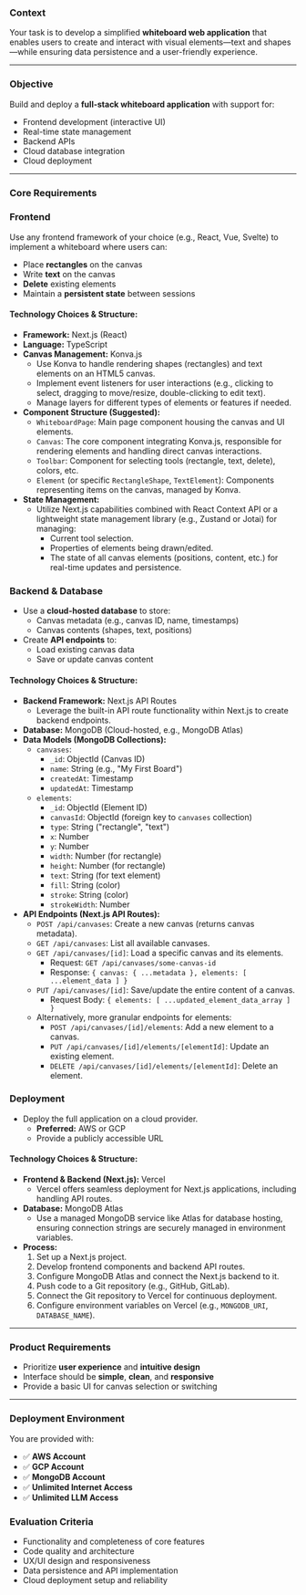 ### **Context**

Your task is to develop a simplified **whiteboard web application** that enables users to create and interact with visual elements—text and shapes—while ensuring data persistence and a user-friendly experience.

---

### **Objective**

Build and deploy a **full-stack whiteboard application** with support for:

- Frontend development (interactive UI)
- Real-time state management
- Backend APIs
- Cloud database integration
- Cloud deployment

---

### **Core Requirements**

### **Frontend**

Use any frontend framework of your choice (e.g., React, Vue, Svelte) to implement a whiteboard where users can:

- Place **rectangles** on the canvas
- Write **text** on the canvas
- **Delete** existing elements
- Maintain a **persistent state** between sessions

#### **Technology Choices & Structure:**

*   **Framework:** Next.js (React)
*   **Language:** TypeScript
*   **Canvas Management:** Konva.js
    *   Use Konva to handle rendering shapes (rectangles) and text elements on an HTML5 canvas.
    *   Implement event listeners for user interactions (e.g., clicking to select, dragging to move/resize, double-clicking to edit text).
    *   Manage layers for different types of elements or features if needed.
*   **Component Structure (Suggested):**
    *   `WhiteboardPage`: Main page component housing the canvas and UI elements.
    *   `Canvas`: The core component integrating Konva.js, responsible for rendering elements and handling direct canvas interactions.
    *   `Toolbar`: Component for selecting tools (rectangle, text, delete), colors, etc.
    *   `Element` (or specific `RectangleShape`, `TextElement`): Components representing items on the canvas, managed by Konva.
*   **State Management:**
    *   Utilize Next.js capabilities combined with React Context API or a lightweight state management library (e.g., Zustand or Jotai) for managing:
        *   Current tool selection.
        *   Properties of elements being drawn/edited.
        *   The state of all canvas elements (positions, content, etc.) for real-time updates and persistence.

### **Backend & Database**

- Use a **cloud-hosted database** to store:
    - Canvas metadata (e.g., canvas ID, name, timestamps)
    - Canvas contents (shapes, text, positions)
- Create **API endpoints** to:
    - Load existing canvas data
    - Save or update canvas content

#### **Technology Choices & Structure:**

*   **Backend Framework:** Next.js API Routes
    *   Leverage the built-in API route functionality within Next.js to create backend endpoints.
*   **Database:** MongoDB (Cloud-hosted, e.g., MongoDB Atlas)
*   **Data Models (MongoDB Collections):**
    *   `canvases`:
        *   `_id`: ObjectId (Canvas ID)
        *   `name`: String (e.g., "My First Board")
        *   `createdAt`: Timestamp
        *   `updatedAt`: Timestamp
    *   `elements`:
        *   `_id`: ObjectId (Element ID)
        *   `canvasId`: ObjectId (foreign key to `canvases` collection)
        *   `type`: String ("rectangle", "text")
        *   `x`: Number
        *   `y`: Number
        *   `width`: Number (for rectangle)
        *   `height`: Number (for rectangle)
        *   `text`: String (for text element)
        *   `fill`: String (color)
        *   `stroke`: String (color)
        *   `strokeWidth`: Number
*   **API Endpoints (Next.js API Routes):**
    *   `POST /api/canvases`: Create a new canvas (returns canvas metadata).
    *   `GET /api/canvases`: List all available canvases.
    *   `GET /api/canvases/[id]`: Load a specific canvas and its elements.
        *   Request: `GET /api/canvases/some-canvas-id`
        *   Response: `{ canvas: { ...metadata }, elements: [ ...element_data ] }`
    *   `PUT /api/canvases/[id]`: Save/update the entire content of a canvas.
        *   Request Body: `{ elements: [ ...updated_element_data_array ] }`
    *   Alternatively, more granular endpoints for elements:
        *   `POST /api/canvases/[id]/elements`: Add a new element to a canvas.
        *   `PUT /api/canvases/[id]/elements/[elementId]`: Update an existing element.
        *   `DELETE /api/canvases/[id]/elements/[elementId]`: Delete an element.

### **Deployment**

- Deploy the full application on a cloud provider.
    - **Preferred:** AWS or GCP
    - Provide a publicly accessible URL

#### **Technology Choices & Structure:**

*   **Frontend & Backend (Next.js):** Vercel
    *   Vercel offers seamless deployment for Next.js applications, including handling API routes.
*   **Database:** MongoDB Atlas
    *   Use a managed MongoDB service like Atlas for database hosting, ensuring connection strings are securely managed in environment variables.
*   **Process:**
    1.  Set up a Next.js project.
    2.  Develop frontend components and backend API routes.
    3.  Configure MongoDB Atlas and connect the Next.js backend to it.
    4.  Push code to a Git repository (e.g., GitHub, GitLab).
    5.  Connect the Git repository to Vercel for continuous deployment.
    6.  Configure environment variables on Vercel (e.g., `MONGODB_URI`, `DATABASE_NAME`).

---

### **Product Requirements**

- Prioritize **user experience** and **intuitive design**
- Interface should be **simple**, **clean**, and **responsive**
- Provide a basic UI for canvas selection or switching

---

### **Deployment Environment**

You are provided with:

- ✅ **AWS Account**
- ✅ **GCP Account**
- ✅ **MongoDB Account**
- ✅ **Unlimited Internet Access**
- ✅ **Unlimited LLM Access**

### **Evaluation Criteria**

- Functionality and completeness of core features
- Code quality and architecture
- UX/UI design and responsiveness
- Data persistence and API implementation
- Cloud deployment setup and reliability